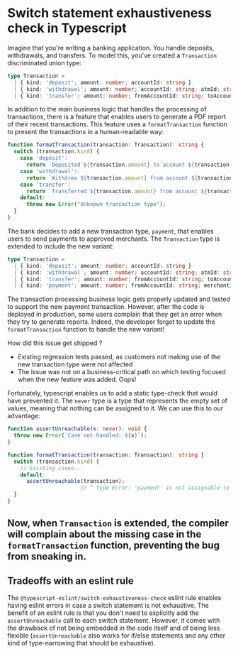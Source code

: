 # Switch statement exhaustiveness check in Typescript

Imagine that you're writing a banking application. You handle deposits, withdrawals, and transfers. To model this,
you've created a `Transaction` discriminated union type:

```typescript
type Transaction =
  | { kind: 'deposit'; amount: number; accountId: string }
  | { kind: 'withdrawal'; amount: number; accountId: string; atmId: string }
  | { kind: 'transfer'; amount: number; fromAccountId: string; toAccountId: string }
```

In addition to the main business logic that handles the processing
of transactions, there is a feature that enables users to generate
a PDF report of their recent transactions. This feature uses a `formatTransaction` function
to present the transactions in a human-readable way:

```typescript
function formatTransaction(transaction: Transaction): string {
  switch (transaction.kind) {
    case 'deposit':
      return `Deposited ${transaction.amount} to account ${transaction.accountId}`;
    case 'withdrawal':
      return `Withdrew ${transaction.amount} from account ${transaction.accountId} at ATM ${transaction.atmId}`;
    case 'transfer':
      return `Transferred ${transaction.amount} from account ${transaction.fromAccountId} to account ${transaction.toAccountId}`;
    default:
      throw new Error("Unknown transaction type");
  }
}
```

The bank decides to add a new transaction type, `payment`, that enables users to send payments to approved
merchants. The `Transaction` type is extended to include the new variant:

```typescript
type Transaction =
  | { kind: 'deposit'; amount: number; accountId: string }
  | { kind: 'withdrawal'; amount: number; accountId: string; atmId: string }
  | { kind: 'transfer'; amount: number; fromAccountId: string; toAccountId: string }
  | { kind: 'payment'; amount: number; fromAccountId: string; merchantId: string }
```

The transaction processing business logic gets properly updated and tested to support the new payment transaction. However, after the
code is deployed in production, some users complain that they get an error when they try to generate reports. Indeed, the
developer forgot to update the `formatTransaction` function to handle the new variant!

How did this issue get shipped ?  
- Existing regression tests passed, as customers not making use of the new transaction type were not affected
- The issue was not on a business-critical path on which testing focused when the new feature was added. Oops!

Fortunately, typescript enables us to add a static type-check that would have prevented it. The `never` type
is a type that represents the empty set of values, meaning that nothing can be assigned to it. We can use this
to our advantage:

```typescript
function assertUnreachable(x: never): void {
  throw new Error(`Case not handled: ${x}`);
}

function formatTransaction(transaction: Transaction): string {
  switch (transaction.kind) {
    // Existing cases...
    default:
      assertUnreachable(transaction);
                       // ^ Type Error: 'payment' is not assignable to type never.
  }
}
```

Now, when `Transaction` is extended, the compiler will complain about the missing case in
the `formatTransaction` function, preventing the bug from sneaking in.
---
## Tradeoffs with an eslint rule

The `@typescript-eslint/switch-exhaustiveness-check` eslint rule enables having eslint errors in
case a switch statement is not exhaustive. The benefit of an eslint rule is that
you don't need to explicitly add the `assertUnreachable` call to each switch statement. However,
it comes with the drawback of not being embedded in the code itself and of being less flexible
(`assertUnreachable` also works for if/else statements and any other kind of type-narrowing
that should be exhaustive).
